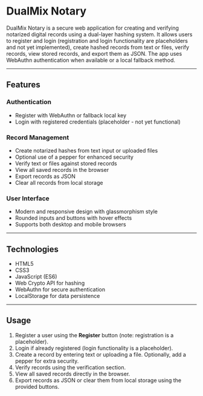# DualMix Notary

DualMix Notary is a secure web application for creating and verifying notarized digital records using a dual-layer hashing system. It allows users to register and login (registration and login functionality are placeholders and not yet implemented), create hashed records from text or files, verify records, view stored records, and export them as JSON. The app uses WebAuthn authentication when available or a local fallback method.

---

## Features

### Authentication
- Register with WebAuthn or fallback local key
- Login with registered credentials (placeholder - not yet functional)

### Record Management
- Create notarized hashes from text input or uploaded files
- Optional use of a pepper for enhanced security
- Verify text or files against stored records
- View all saved records in the browser
- Export records as JSON
- Clear all records from local storage

### User Interface
- Modern and responsive design with glassmorphism style
- Rounded inputs and buttons with hover effects
- Supports both desktop and mobile browsers

---
## Technologies

- HTML5  
- CSS3  
- JavaScript (ES6)  
- Web Crypto API for hashing  
- WebAuthn for secure authentication  
- LocalStorage for data persistence  

---

## Usage

1. Register a user using the **Register** button (note: registration is a placeholder).  
2. Login if already registered (login functionality is a placeholder).  
3. Create a record by entering text or uploading a file. Optionally, add a pepper for extra security.  
4. Verify records using the verification section.  
5. View all saved records directly in the browser.  
6. Export records as JSON or clear them from local storage using the provided buttons.



